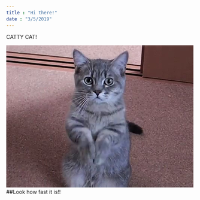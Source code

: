 ```yaml
---
title : "Hi there!"
date : "3/5/2019"
---
```


CATTY CAT!

![Cat](./tenor.png)
##Look how fast it is!!